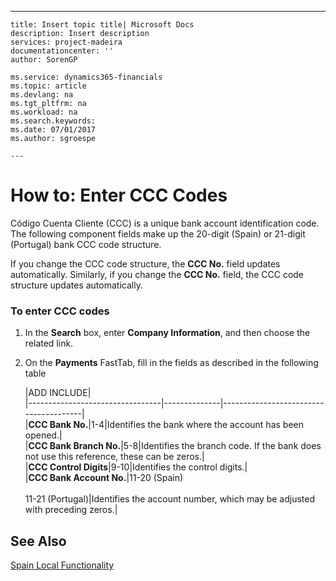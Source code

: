 ---
    title: Insert topic title| Microsoft Docs
    description: Insert description
    services: project-madeira
    documentationcenter: ''
    author: SorenGP

    ms.service: dynamics365-financials
    ms.topic: article
    ms.devlang: na
    ms.tgt_pltfrm: na
    ms.workload: na
    ms.search.keywords:
    ms.date: 07/01/2017
    ms.author: sgroespe

    ---
# How to: Enter CCC Codes
Código Cuenta Cliente \(CCC\) is a unique bank account identification code. The following component fields make up the 20-digit \(Spain\) or 21-digit \(Portugal\) bank CCC code structure.  
  
 If you change the CCC code structure, the **CCC No.** field updates automatically. Similarly, if you change the **CCC No.** field, the CCC code structure updates automatically.  
  
### To enter CCC codes  
  
1.  In the **Search** box, enter **Company Information**, and then choose the related link.  
  
2.  On the **Payments** FastTab, fill in the fields as described in the following table  
  
    |ADD INCLUDE<!--[!INCLUDE[bp_tablefield](../../includes/bp_tabledescription_md.md)]-->|  
    |---------------------------------|--------------|---------------------------------------|  
    |**CCC Bank No.**|1-4|Identifies the bank where the account has been opened.|  
    |**CCC Bank Branch No.**|5-8|Identifies the branch code. If the bank does not use this reference, these can be zeros.|  
    |**CCC Control Digits**|9-10|Identifies the control digits.|  
    |**CCC Bank Account No.**|11-20 \(Spain\)<br /><br /> 11-21 \(Portugal\)|Identifies the account number, which may be adjusted with preceding zeros.|  
  
## See Also  
 [Spain Local Functionality](../FullExperience/spain-local-functionality.md)